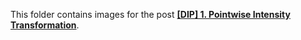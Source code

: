 This folder contains images for the post [**[DIP] 1. Pointwise Intensity Transformation**](https://lsj0410.github.io/2022-08-23/Pointwise-Intensity-Transformation).
